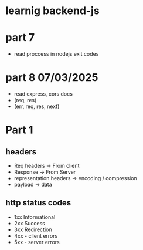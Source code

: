 # learnig backend-js

# part 7 
- read proccess in nodejs exit codes
# part 8 07/03/2025
- read express, cors docs
- (req, res)
- (err, req, res, next)

# Part 1
## headers
 - Req headers -> From client
 - Response -> From Server
 - representation headers -> encoding / compression
 - payload -> data

 ## http status codes
 - 1xx Informational 
 - 2xx Success 
 - 3xx Redirection
 - 4xx - client errors
 - 5xx - server errors